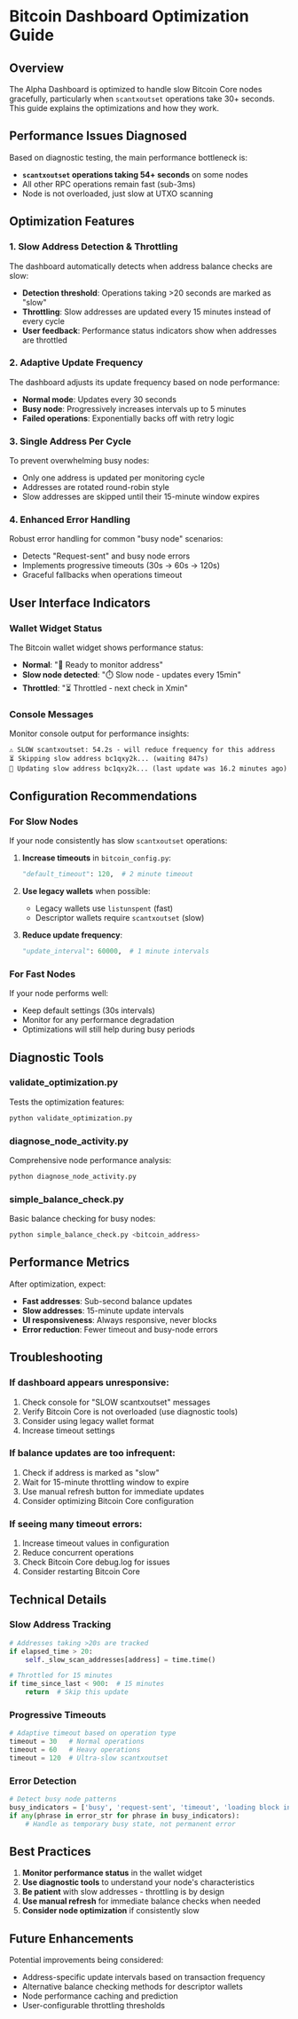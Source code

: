 # Bitcoin Dashboard Optimization Guide

## Overview

The Alpha Dashboard is optimized to handle slow Bitcoin Core nodes gracefully, particularly when `scantxoutset` operations take 30+ seconds. This guide explains the optimizations and how they work.

## Performance Issues Diagnosed

Based on diagnostic testing, the main performance bottleneck is:
- **`scantxoutset` operations taking 54+ seconds** on some nodes
- All other RPC operations remain fast (sub-3ms)
- Node is not overloaded, just slow at UTXO scanning

## Optimization Features

### 1. Slow Address Detection & Throttling

The dashboard automatically detects when address balance checks are slow:
- **Detection threshold**: Operations taking >20 seconds are marked as "slow"
- **Throttling**: Slow addresses are updated every 15 minutes instead of every cycle
- **User feedback**: Performance status indicators show when addresses are throttled

### 2. Adaptive Update Frequency

The dashboard adjusts its update frequency based on node performance:
- **Normal mode**: Updates every 30 seconds
- **Busy node**: Progressively increases intervals up to 5 minutes
- **Failed operations**: Exponentially backs off with retry logic

### 3. Single Address Per Cycle

To prevent overwhelming busy nodes:
- Only one address is updated per monitoring cycle
- Addresses are rotated round-robin style
- Slow addresses are skipped until their 15-minute window expires

### 4. Enhanced Error Handling

Robust error handling for common "busy node" scenarios:
- Detects "Request-sent" and busy node errors
- Implements progressive timeouts (30s → 60s → 120s)
- Graceful fallbacks when operations timeout

## User Interface Indicators

### Wallet Widget Status

The Bitcoin wallet widget shows performance status:
- **Normal**: "📍 Ready to monitor address"
- **Slow node detected**: "⏱️ Slow node - updates every 15min"
- **Throttled**: "⏳ Throttled - next check in Xmin"

### Console Messages

Monitor console output for performance insights:
```
⚠️ SLOW scantxoutset: 54.2s - will reduce frequency for this address
⏳ Skipping slow address bc1qxy2k... (waiting 847s)
🔄 Updating slow address bc1qxy2k... (last update was 16.2 minutes ago)
```

## Configuration Recommendations

### For Slow Nodes

If your node consistently has slow `scantxoutset` operations:

1. **Increase timeouts** in `bitcoin_config.py`:
   ```python
   "default_timeout": 120,  # 2 minute timeout
   ```

2. **Use legacy wallets** when possible:
   - Legacy wallets use `listunspent` (fast)
   - Descriptor wallets require `scantxoutset` (slow)

3. **Reduce update frequency**:
   ```python
   "update_interval": 60000,  # 1 minute intervals
   ```

### For Fast Nodes

If your node performs well:
- Keep default settings (30s intervals)
- Monitor for any performance degradation
- Optimizations will still help during busy periods

## Diagnostic Tools

### validate_optimization.py
Tests the optimization features:
```bash
python validate_optimization.py
```

### diagnose_node_activity.py
Comprehensive node performance analysis:
```bash
python diagnose_node_activity.py
```

### simple_balance_check.py
Basic balance checking for busy nodes:
```bash
python simple_balance_check.py <bitcoin_address>
```

## Performance Metrics

After optimization, expect:
- **Fast addresses**: Sub-second balance updates
- **Slow addresses**: 15-minute update intervals
- **UI responsiveness**: Always responsive, never blocks
- **Error reduction**: Fewer timeout and busy-node errors

## Troubleshooting

### If dashboard appears unresponsive:
1. Check console for "SLOW scantxoutset" messages
2. Verify Bitcoin Core is not overloaded (use diagnostic tools)
3. Consider using legacy wallet format
4. Increase timeout settings

### If balance updates are too infrequent:
1. Check if address is marked as "slow"
2. Wait for 15-minute throttling window to expire
3. Use manual refresh button for immediate updates
4. Consider optimizing Bitcoin Core configuration

### If seeing many timeout errors:
1. Increase timeout values in configuration
2. Reduce concurrent operations
3. Check Bitcoin Core debug.log for issues
4. Consider restarting Bitcoin Core

## Technical Details

### Slow Address Tracking
```python
# Addresses taking >20s are tracked
if elapsed_time > 20:
    self._slow_scan_addresses[address] = time.time()

# Throttled for 15 minutes
if time_since_last < 900:  # 15 minutes
    return  # Skip this update
```

### Progressive Timeouts
```python
# Adaptive timeout based on operation type
timeout = 30   # Normal operations
timeout = 60   # Heavy operations  
timeout = 120  # Ultra-slow scantxoutset
```

### Error Detection
```python
# Detect busy node patterns
busy_indicators = ['busy', 'request-sent', 'timeout', 'loading block index']
if any(phrase in error_str for phrase in busy_indicators):
    # Handle as temporary busy state, not permanent error
```

## Best Practices

1. **Monitor performance status** in the wallet widget
2. **Use diagnostic tools** to understand your node's characteristics
3. **Be patient** with slow addresses - throttling is by design
4. **Use manual refresh** for immediate balance checks when needed
5. **Consider node optimization** if consistently slow

## Future Enhancements

Potential improvements being considered:
- Address-specific update intervals based on transaction frequency
- Alternative balance checking methods for descriptor wallets
- Node performance caching and prediction
- User-configurable throttling thresholds
